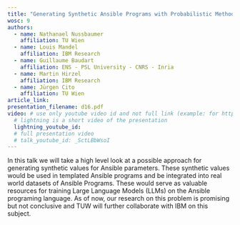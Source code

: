 ```yaml
---
title: "Generating Synthetic Ansible Programs with Probabilistic Methods"
wosc: 9
authors:
  - name: Nathanael Nussbaumer
    affiliation: TU Wien
  - name: Louis Mandel 
    affiliation: IBM Research
  - name: Guillaume Baudart
    affiliation: ENS - PSL University - CNRS - Inria
  - name: Martin Hirzel
    affiliation: IBM Research
  - name: Jürgen Cito
    affiliation: TU Wien
article_link: 
presentation_filename: d16.pdf
video: # use only youtube video id and not full link (example: for https://www.youtube.com/watch?v=xcJtL7QggTI, id is xcJtL7QggTI)
  # lightning is a short video of the presentation
  lightning_youtube_id: 
  # full presentation video
  # talk_youtube_id: _SctLBbWsoI
---
```


In this talk we will take a high level look at a possible approach for generating synthetic values for Ansible parameters. These synthetic values would be used in templated Ansible programs and be integrated into real world datasets of Ansible Programs. These would serve as valuable resources for training Large Language Models (LLMs) on the Ansible programing language. As of now, our research on this problem is promising but not conclusive and TUW will further collaborate with IBM on this subject.	